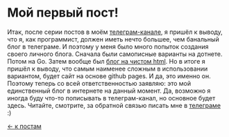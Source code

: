 # Мой первый пост!
Итак, после серии постов в моём [телеграм-канале](https://t.me/iospam), я пришёл к выводу, что я, как программист, должен иметь нечто большее, чем банальный блог в телеграме. И поэтому у меня было много попыток создания своего личного блога. Сначала были самописные варианты на дотнете. Потом на Go. Затем вообще был [блог на чистом html](https://complexityoff.github.io). Но в итоге я пришёл к выводу, что самым наименее сложным в использовании вариантом, будет сайт на основе github pages. И да, это именно он. Поэтому теперь со всей ответственностью заявляю: это мой единственный блог в интернете на данный момент. Да, возможно я иногда буду что-то пописывать в телеграм-канал, но основное будет здесь. Читайте, смотрите, за обратной связью писать мне в [телеграме](https://t.me/svprax) :)

[← к постам](https://myschproj.github.io/blog)
